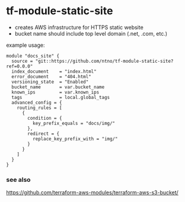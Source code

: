 # tf-module-static-site
- creates AWS infrastructure for HTTPS static website
- bucket name should include top level domain (.net, .com, etc.)

example usage:   

```
module "docs_site" {
  source = "git::https://github.com/ntno/tf-module-static-site?ref=0.0.0"
  index_document    = "index.html"
  error_document    = "404.html"
  versioning_state  = "Enabled"
  bucket_name       = var.bucket_name
  known_ips         = var.known_ips
  tags              = local.global_tags
  advanced_config = {
    routing_rules = [
      {
        condition = {
          key_prefix_equals = "docs/img/"
        },
        redirect = {
          replace_key_prefix_with = "img/"
        }
      }
    ]
  }
}

```

### see also
https://github.com/terraform-aws-modules/terraform-aws-s3-bucket/